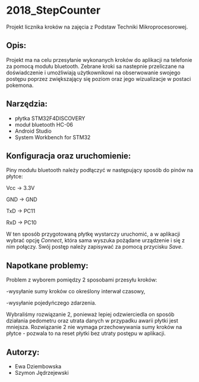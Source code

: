 ﻿# 2018_StepCounter
Projekt licznika kroków na zajęcia z Podstaw Techniki Mikroprocesorowej.

## Opis:
Projekt ma na celu przesyłanie wykonanych kroków do aplikacji na telefonie za pomocą modułu bluetooth. 
Zebrane kroki sa nastepnie przeliczane na doświadczenie i umożliwiają użytkownikowi na obserwowanie swojego postępu poprzez zwiększający się poziom oraz jego wizualizacje w postaci pokemona.

## Narzędzia:
- płytka STM32F4DISCOVERY
- moduł bluetooth HC-06
- Android Studio
- System Workbench for STM32

## Konfiguracja oraz uruchomienie:

Piny modułu bluetooth należy podłączyć w następujący sposób do pinów na płytce:

Vcc -> 3.3V

GND -> GND

TxD -> PC11

RxD -> PC10

W ten sposób przygotowaną płytkę wystarczy uruchomić, a w aplikacji wybrać opcję *Connect*, która sama wyszuka pożądane urządzenie i się z nim połączy.
Swój postęp należy zapisywać za pomocą przycisku *Save*.

## Napotkane problemy:

Problem z wyborem pomiędzy 2 sposobami przesyłu kroków:

-wysyłanie sumy kroków co określony interwał czasowy,

-wysyłanie pojedyńczego zdarzenia.

Wybraliśmy rozwiązanie 2, ponieważ lepiej odzwierciedla on sposób działania pedometru oraz utrata danych w przypadku awarii płytki jest mniejsza. Rozwiązanie 2 nie wymaga przechowywania sumy kroków na płytce - pozwala to na reset płytki bez utraty postępu w aplikacji.

## Autorzy:
* Ewa Dziembowska
* Szymon Jędrzejewski
